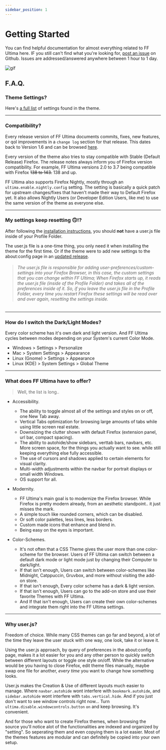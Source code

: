 ```yaml
---
sidebar_position: 1
---
```


# Getting Started

You can find helpful documentation for almost everything related to FF Ultima here. IF you still can't find what you're looking for, [post an issue](https://github.com/soulhotel/FF-ULTIMA/issues?q=is%3Aissue) on Github. Issues are addressed/answered anywhere between 1 hour to 1 day.

![gif](https://github.com/user-attachments/assets/dc1882e6-6543-41bd-aff7-ded2b96ffb97)

## F.A.Q.

### Theme Settings?

Here's [a full list](./category/settings) of settings found in the theme.

---

### Compatibility?

Every release version of FF Ultima documents commits, fixes, new features, or qol improvements in a `change log` section for that release. This dates back to Version 1.6 and can be browsed [here](https://github.com/soulhotel/FF-ULTIMA/releases).

Every version of the theme also tries to stay compatible with Stable (Default Release) Firefox. The release notes always inform you of Firefox version compatibility. For example, FF Ultima versions 2.0 to 3.7 being compatible with Firefox ~~138 to 143.~~ 138 and up.

FF Ultima also supports Firefox Nightly, mostly through an `ultima.enable.nightly.config` setting. The setting is basically a quick patch for upstream changes/fixes that haven't made their way to Default Firefox yet. It also allows Nightly Users (or Developer Edition Users, like me) to use the same version of the theme as everyone else.

---

### My settings keep resetting 🙃!?

After following the [installation instructions](/docs/how-to/how-to-install), you should **not** have a user.js file inside of your Profile Folder.

The user.js file is a one-time thing, you only need it when installing the theme for the first time. Or if the theme were to add new settings to the about:config page in an [updated release](/docs/how-to/how-to-update).

> ###### *The user.js file is responsible for adding user-preferences/custom-settings into your Firefox Browser, in this case, the custom settings that you can change within FF Ultima; When Firefox starts up, it reads the user.js file (inside of the Profile Folder) and takes all of the preferences inside of it. So, if you leave the user.js file in the Profile Folder, every time you restart Firefox these settings will be read over and over again, resetting the settings inside.*

---

### How do I switch the Dark/Light Modes?

Every color scheme has it's own dark and light version. And FF Ultima cycles between modes depending on your System's current Color Mode.
- Windows > Settings > Personalize
- Mac > System Settings > Appearance
- Linux (Gnome) > Settings > Appearance
- Linux (KDE) > System Settings > Global Theme

---

### What does FF Ultima have to offer?

> Well, the list is long..

- Accessibility.
  - The ability to toggle almost all of the settings and styles on or off, one New Tab away.
  - Vertical Tabs optimization for browsing large amounts of tabs while using little screen real estate.
  - Downsizing the clutter shown with default Firefox (extension panel, url bar, compact spacing).
  - The ability to autohide/show sidebars, verttab bars, navbars, etc. More screen space, for the things you actually want to see. while still keeping everything else fully accessible.
  - The use of cursors and shadows applied to certain elements for visual clarity.
  - Multi-width adjustments within the navbar for portrait displays or small width Windows.
  - OS support for all.

- Modernity.
  - FF Ultima's main goal is to modernize the Firefox browser. While Firefox is pretty modern already, from an aesthetic standpoint.. it just misses the mark.
  - A simple touch like rounded corners, which can be disabled.
  - Or soft color palettes, less lines, less borders.
  - Custom made icons that enhance and blend in.
  - Being easy on the eyes is important.

- Color-Schemes.
  - It's not often that a CSS Theme gives the user more than one color-scheme for the browser. Users of FF Ultima can switch between a default dark mode or light mode just by changing their Computer to dark/light.
  - If that isn't enough, Users can switch between color-schemes like Midnight, Catppuccin, Gruvbox, and more without visiting the add-on store.
  - If that isn't enough, Every color scheme has a dark & light version.
  - If that isn't enough, Users can go to the add-on store and use their favorite Themes with FF Ultima.
  - And If that isn't enough, Users can create their own color-schemes and integrate them right into the FF Ultima settings.

---

### Why user.js?

Freedom of choice. While many CSS themes can go far and beyond, a lot of the time they leave the user stuck with one way, one look, take it or leave it.

Using the user.js approach, by query of preferences in the about:config page, makes it a lot easier for you and any other person to quickly switch between different layouts or toggle one style on/off. While the alternative would be you having to close Firefox, edit theme files manually, maybe swap one file for another, *every time* you want to change how something looks.

User.js makes the Creation & Use of different layouts much easier to manage. Where `navbar.autohide` wont interfere with `bookmark.autohide`, and `sidebar.autohide` wont interfere with `tabs.vertical.hide`. And if you just don't want to see window controls right now... Turn `ultima.disable.windowcontrols.button` `on` and keep browsing. It's convenient.

And for those who want to create Firefox themes, when browsing the source you'll notice alot of the functionalities are indexed and organized by "setting". So seperating them and even copying them is a lot easier. Most of the themes features are modular and can definitely be copied into your own setup.
